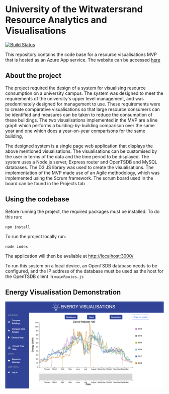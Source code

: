 # University of the Witwatersrand Resource Analytics and Visualisations

[![Build Status](https://travis-ci.com/kayjayB/Energy_Visualisations.svg?token=C89zFG2E1x82oWUrCB78&branch=master)](https://travis-ci.com/kayjayB/Energy_Visualisations)

This repository contains the code base for a resource visualisations MVP that is hosted as an Azure App service. The website can be accessed [here](https://energy-analytics.azurewebsites.net)

## About the project
The project required the design of a system for visualising resource consumption on a university campus. The system was designed to meet the requirements of the university's upper level management, and was predominately designed for management to use. These requirements were to create comparative visualisations so that large resource consumers can be identified and measures can be taken to reduce the consumption of these buildings. The two visualisations implemented in the MVP are a line graph which performs a building-by-building comparison over the same year and one which does a year-on-year comparisons for the same building, 

The designed system is a single page web application that displays the above mentioned visualisations. The visualisations can be customised by the user in terms of the data and the time period to be displayed. The system uses a Node.js server, Express router and OpenTSDB and MySQL databases. The D3 JS library was used to create the visualisations. The implementation of the MVP made use of an Agile methodology, which was implemented using the Scrum framework. The scrum board used in the board can be found in the Projects tab

## Using the codebase

Before running the project, the required packages must be installed. To do this run:

`npm install`

To run the project locally run:

`node index`

The application will then be avaliable at [http://localhost:3000/](http://localhost:3000/)

To run this system on a local device, an OpenTSDB database needs to be configured, and the IP address of the database must be used as the host for the OpenTSDB client in `mainRoutes.js`


## Energy Visualisation Demonstration
![Website demonstration](Documentation/Site_Demo/Demo.png)
